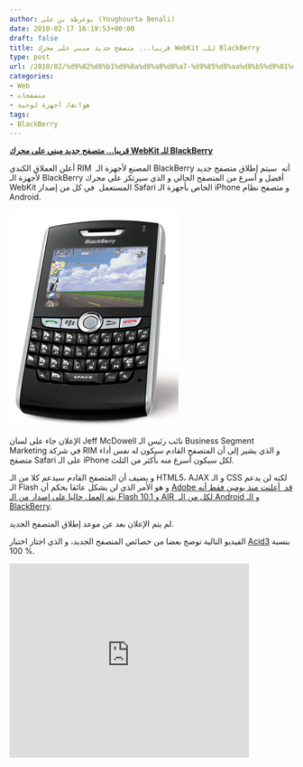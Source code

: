```yaml
---
author: يوغرطة بن علي (Youghourta Benali)
date: 2010-02-17 16:19:53+00:00
draft: false
title: قريبا... متصفح جديد مبني على محرك WebKit للـ BlackBerry
type: post
url: /2010/02/%d9%82%d8%b1%d9%8a%d8%a8%d8%a7-%d9%85%d8%aa%d8%b5%d9%81%d8%ad-%d8%ac%d8%af%d9%8a%d8%af-%d9%85%d8%a8%d9%86%d9%8a-%d8%b9%d9%84%d9%89-%d9%85%d8%ad%d8%b1%d9%83-webkit-%d9%84%d9%84%d9%80-blackberry/
categories:
- Web
- متصفحات
- هواتف/ أجهزة لوحية
tags:
- BlackBerry
---
```


[**قريبا... متصفح جديد مبني على محرك WebKit للـ BlackBerry**](https://www.it-scoop.com/2010/02/%d9%82%d8%b1%d9%8a%d8%a8%d8%a7-%d9%85%d8%aa%d8%b5%d9%81%d8%ad-%d8%ac%d8%af%d9%8a%d8%af-%d9%85%d8%a8%d9%86%d9%8a-%d8%b9%d9%84%d9%89-%d9%85%d8%ad%d8%b1%d9%83-webkit-%d9%84%d9%84%d9%80-blackberry/)


أعلن العملاق الكندي RIM  المصنع لأجهزة الـ BlackBerry أنه  سيتم إطلاق متصفح جديد لأجهزة الـ BlackBerry أفضل و أسرع من المتصفح الحالي و الذي سيرتكز على محرك WebKit المستعمل  في كل من إصدار Safari الخاص بأجهزة الـ iPhone و متصفح نظام Android.

[![](blackberry-8800.jpg)
](https://www.it-scoop.com/2010/02/%d9%82%d8%b1%d9%8a%d8%a8%d8%a7-%d9%85%d8%aa%d8%b5%d9%81%d8%ad-%d8%ac%d8%af%d9%8a%d8%af-%d9%85%d8%a8%d9%86%d9%8a-%d8%b9%d9%84%d9%89-%d9%85%d8%ad%d8%b1%d9%83-webkit-%d9%84%d9%84%d9%80-blackberry/)

الإعلان جاء على لسان Jeff McDowell نائب رئيس الـ Business Segment Marketing في شركة RIM و الذي يشير إلى أن المتصفح القادم سيكون له نفس أداء متصفح Safari على الـ iPhone لكل سيكون أسرع منه بأكثر من الثلث.

و يضيف أن المتصفح القادم سيدعم كلا من الـ HTML5، AJAX و الـ CSS لكنه لن يدعم الـ Flash و هو الأمر الذي لن يشكل عائقا بحكم أن [Adobe قد  أعلنت منذ يومين فقط أنه يتم العمل حاليا على إصدار من الـ Flash 10.1 و AIR  لكل من الـ Android و الـ BlackBerry](../../../../../2010/02/flash-%d9%88-air-%d9%82%d8%b1%d9%8a%d8%a8%d8%a7-%d8%b9%d9%84%d9%89-%d8%a3%d9%86%d8%b8%d9%85%d8%a9-android/).

لم يتم الإعلان بعد عن موعد إطلاق المتصفح الجديد.

الفيديو التالية توضح بعضا من خصائص المتصفح الجديد، و الذي اجتاز اختبار [Acid3](http://acid3.acidtests.org/) بنسبة  100%.

<!-- more -->
<object classid="clsid:d27cdb6e-ae6d-11cf-96b8-444553540000" width="425" codebase="http://download.macromedia.com/pub/shockwave/cabs/flash/swflash.cab#version=6,0,40,0" height="344"><embed src="http://www.youtube.com/v/FIbHsrCiez8&hl=fr_FR&fs=1&" allowscriptaccess="always" height="344" width="425" allowfullscreen="true" type="application/x-shockwave-flash"></embed></object>
